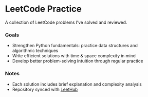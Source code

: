 # LeetCode Practice  

A collection of LeetCode problems I’ve solved and reviewed.  

### Goals  
- Strengthen Python fundamentals: practice data structures and algorithmic techniques  
- Write efficient solutions with time & space complexity in mind  
- Develop better problem-solving intuition through regular practice

### Notes  
- Each solution includes brief explanation and complexity analysis  
- Repository synced with [LeetHub](https://github.com/QasimWani/LeetHub)  
